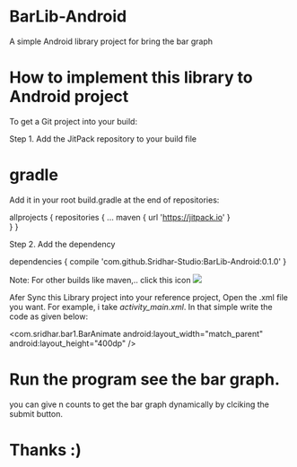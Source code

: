 # BarLib-Android
A simple Android library project for bring the bar graph

# How to implement this library to Android project

To get a Git project into your build:

Step 1. Add the JitPack repository to your build file

# gradle
Add it in your root build.gradle at the end of repositories:

allprojects {
		repositories {
			...
			maven { url 'https://jitpack.io' }			
		}
	}
	

  
  Step 2. Add the dependency
  
  dependencies {
	        compile 'com.github.Sridhar-Studio:BarLib-Android:0.1.0'
	}
  
  Note: For other builds like maven,.. click this icon [![](https://jitpack.io/v/Sridhar-Studio/BarLib-Android.svg)](https://jitpack.io/#Sridhar-Studio/BarLib-Android)
  
  Afer Sync this Library project into your reference project, Open the .xml file you want. 
  For example, i take <i> activity_main.xml</i>. In that simple write the code as given below:
  
  <com.sridhar.bar1.BarAnimate
        android:layout_width="match_parent"
        android:layout_height="400dp" />
        
 # Run the program see the bar graph.
  you can give n counts to get the bar graph dynamically by clciking the submit button.
  
  # Thanks :)

